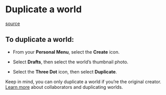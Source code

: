 # Duplicate a world

[source](https://developers.meta.com/horizon-worlds/learn/documentation/save-optimize-and-publish/duplicate-a-world-in-horizon)

## To duplicate a world:

*   From your **Personal Menu**, select the **Create** icon.

*   Select **Drafts**, then select the world’s thumbnail photo.

*   Select the **Three Dot** icon, then select **Duplicate**.

Keep in mind, you can only duplicate a world if you’re the original creator. [Learn more](/horizon-worlds/learn/documentation/save-optimize-and-publish/adding-collaborators-in-horizon) about collaborators and duplicating worlds.

 

 

 

 

 

 

 

 

 

 

 

 

 

 

 

 

 

 

 

 

 

 

 

 

 

 

 

 

 

 

 

 

 

 

 

 

 

 

 

 

 

 

 

 

 

 